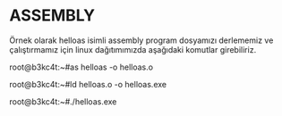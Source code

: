 # ASSEMBLY
Örnek olarak helloas isimli assembly program dosyamızı derlememiz ve çalıştırmamız için linux dağıtımımızda aşağıdaki komutlar girebiliriz.

root@b3kc4t:~#as helloas -o helloas.o

root@b3kc4t:~#ld helloas.o -o helloas.exe

root@b3kc4t:~#./helloas.exe
